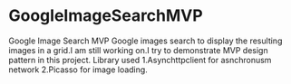 # GoogleImageSearchMVP
Google Image Search MVP
Google images search to display the resulting images in a grid.I am still working on.I try to demonstrate MVP design pattern in this project.
Library used
1.Asynchttpclient for asnchronusm network
2.Picasso for image loading.
